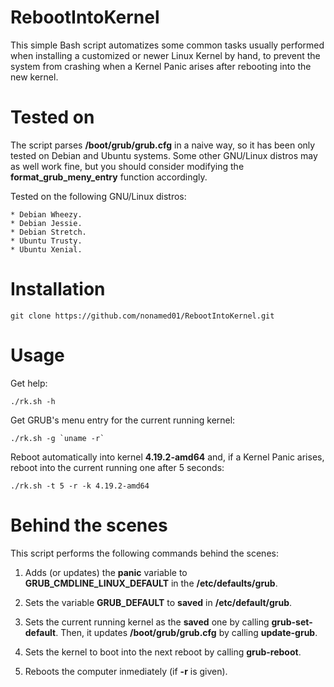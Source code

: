 # RebootIntoKernel

This simple Bash script automatizes some common tasks usually performed when
installing a customized or newer Linux Kernel by hand, to prevent the system
from crashing when a Kernel Panic arises after rebooting into the new kernel.

# Tested on

The script parses **/boot/grub/grub.cfg** in a naive way, so it has been
only tested on Debian and Ubuntu systems. Some other GNU/Linux distros may
as well work fine, but you should consider modifying the
**format_grub_meny_entry** function accordingly.

Tested on the following GNU/Linux distros:

	* Debian Wheezy.
	* Debian Jessie.
	* Debian Stretch.
	* Ubuntu Trusty.
	* Ubuntu Xenial.

# Installation

	git clone https://github.com/nonamed01/RebootIntoKernel.git

# Usage

Get help:

	./rk.sh -h

Get GRUB's menu entry for the current running kernel:

	./rk.sh -g `uname -r`

Reboot automatically into kernel **4.19.2-amd64** and, if a Kernel Panic
arises, reboot into the current running one after 5 seconds:

	./rk.sh -t 5 -r -k 4.19.2-amd64

# Behind the scenes

This script performs the following commands behind the scenes:

1) Adds (or updates) the **panic** variable to **GRUB_CMDLINE_LINUX_DEFAULT** in
   the **/etc/defaults/grub**.

2) Sets the variable **GRUB_DEFAULT** to **saved** in **/etc/default/grub**.

3) Sets the current running kernel as the **saved** one by calling **grub-set-default**. Then,
it updates **/boot/grub/grub.cfg** by calling **update-grub**.

4) Sets the kernel to boot into the next reboot by calling **grub-reboot**.

5) Reboots the computer inmediately (if **-r** is given).
